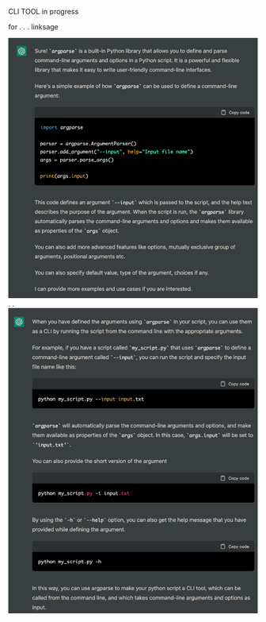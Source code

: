 CLI TOOL in progress

for
.
.
.
linksage




![](../../z/aharo24%202023-01-16%20at%209.16.38%20PM.png)
.
.
![](../../z/aharo24%202023-01-16%20at%209.15.52%20PM.png)



